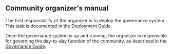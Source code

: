 ## Community organizer's manual

The first responsibility of the organizer is to deploy the governance system. This task is documented in the [Deployment Guide](DEPLOY.md).

Once the governance system is up and running, the organizer is responsible for governing the day-to-day function of the community, as described in the [Governance Guide](GOVERN.md).
